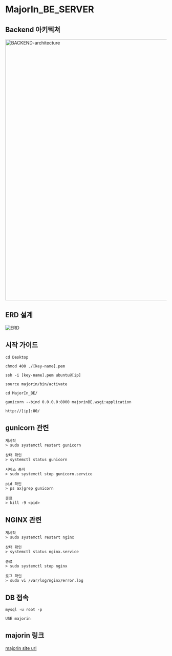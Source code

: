 # MajorIn_BE_SERVER

## Backend 아키텍쳐

<img width="816" alt="BACKEND-architecture" src="https://github.com/user-attachments/assets/ccb94fc4-5f64-4422-ab38-acc594060fb4">

## ERD 설계

![ERD](https://github.com/user-attachments/assets/fed349dd-2530-4c4d-8d61-d3ba94020695)

## 시작 가이드
```
cd Desktop

chmod 400 ./[key-name].pem

ssh -i [key-name].pem ubuntu@[ip]

source majorin/bin/activate

cd MajorIn_BE/

gunicorn --bind 0.0.0.0:8000 majorinBE.wsgi:application

http://[ip]:80/

```

## gunicorn 관련
```
재시작
> sudo systemctl restart gunicorn

상태 확인
> systemctl status gunicorn

서비스 중지
> sudo systemctl stop gunicorn.service

pid 확인
> ps ax|grep gunicorn

종료
> kill -9 <pid>

```

## NGINX 관련
```
재시작
> sudo systemctl restart nginx

상태 확인
> systemctl status nginx.service

종료
> sudo systemctl stop nginx

로그 확인
> sudo vi /var/log/nginx/error.log

```

## DB 접속
```
mysql -u root -p 

USE majorin
```

## majorin 링크

[majorin site url](http://majorin.s3-website-ap-southeast-2.amazonaws.com/)
